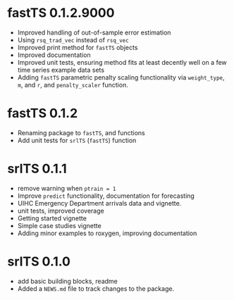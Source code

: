 # fastTS 0.1.2.9000

- Improved handling of out-of-sample error estimation
- Using `rsq_trad_vec` instead of `rsq_vec`
- Improved print method for `fastTS` objects
- Improved documentation
- Improved unit tests, ensuring method fits at least decently well on 
  a few time series example data sets
- Adding `fastTS` parametric penalty scaling functionality via `weight_type`, 
  `m`, and `r`, and `penalty_scaler` function. 

# fastTS 0.1.2

- Renaming package to `fastTS`, and functions
- Add unit tests for `srlTS` (`fastTS`) function

# srlTS 0.1.1

- remove warning when `ptrain = 1`
- Improve `predict` functionality, documentation for forecasting
- UIHC Emergency Department arrivals data and vignette. 
- unit tests, improved coverage
- Getting started vignette
- Simple case studies vignette
- Adding minor examples to roxygen, improving documentation

# srlTS 0.1.0

- add basic building blocks, readme
- Added a `NEWS.md` file to track changes to the package.
